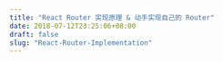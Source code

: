 ```yaml
---
title: "React Router 实现原理 & 动手实现自己的 Router"
date: 2018-07-12T23:25:06+08:00
draft: false
slug: "React-Router-Implementation"
---
```


